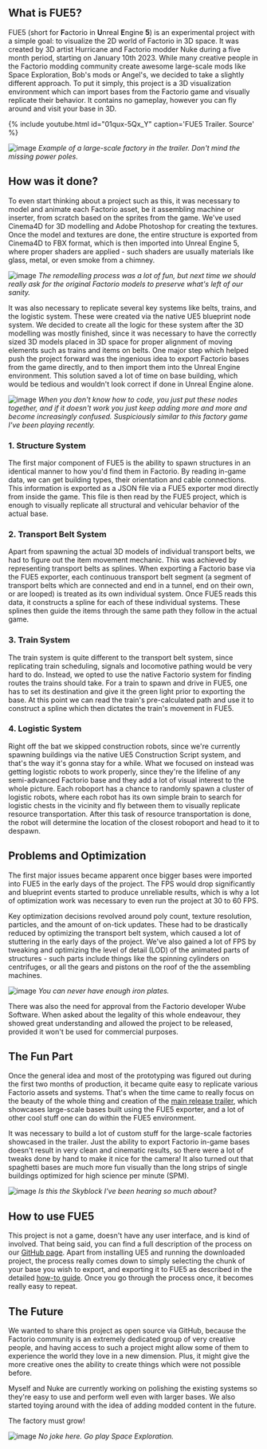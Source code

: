 ## What is FUE5?

FUE5 (short for **F**actorio in **U**nreal **E**ngine **5**) is an experimental project with a simple goal: to visualize the 2D world of Factorio in 3D space. It was created by 3D artist Hurricane and Factorio modder Nuke during a five month period, starting on January 10th 2023.
While many creative people in the Factorio modding community create awesome large-scale mods like Space Exploration, Bob's mods or Angel's, we decided to take a slightly different approach. To put it simply, this project is a 3D visualization environment which can import bases from the Factorio game and visually replicate their behavior. It contains no gameplay, however you can fly around and visit your base in 3D.

{% include youtube.html id="01qux-5Qx_Y" caption='FUE5 Trailer. Source' %}

![image](https://cdn.discordapp.com/attachments/1082941602806374521/1106489698240712714/snap1_0-00-00-00.jpg)
*Example of a large-scale factory in the trailer. Don't mind the missing power poles.*

## How was it done?

To even start thinking about a project such as this, it was necessary to model and animate each Factorio asset, be it assembling machine or inserter, from scratch based on the sprites from the game. We've used Cinema4D for 3D modelling and Adobe Photoshop for creating the textures. Once the model and textures are done, the entire structure is exported from Cinema4D to FBX format, which is then imported into Unreal Engine 5, where proper shaders are applied - such shaders are usually materials like glass, metal, or even smoke from a chimney.

![image](https://cdn.discordapp.com/attachments/628560996717559820/1116413192575397978/structures.jpg)
*The remodelling process was a lot of fun, but next time we should really ask for the original Factorio models to preserve what's left of our sanity.*

It was also necessary to replicate several key systems like belts, trains, and the logistic system. These were created via the native UE5 blueprint node system. We decided to create all the logic for these system after the 3D modelling was mostly finished, since it was necessary to have the correctly sized 3D models placed in 3D space for proper alignment of moving elements such as trains and items on belts. One major step which helped push the project forward was the ingenious idea to export Factorio bases from the game directly, and to then import them into the Unreal Engine environment. This solution saved a lot of time on base building, which would be tedious and wouldn't look correct if done in Unreal Engine alone.

![image](https://cdn.discordapp.com/attachments/628560996717559820/1116411057775325214/nodes.jpg)
*When you don't know how to code, you just put these nodes together, and if it doesn't work you just keep adding more and more and become increasingly confused. Suspiciously similar to this factory game I've been playing recently.*

### 1. Structure System

The first major component of FUE5 is the ability to spawn structures in an identical manner to how you'd find them in Factorio. By reading in-game data, we can get building types, their orientation and cable connections. This information is exported as a JSON file via a FUE5 exporter mod directly from inside the game. This file is then read by the FUE5 project, which is enough to visually replicate all structural and vehicular behavior of the actual base.

### 2. Transport Belt System

Apart from spawning the actual 3D models of individual transport belts, we had to figure out the item movement mechanic. This was achieved by representing transport belts as splines. When exporting a Factorio base via the FUE5 exporter, each continuous transport belt segment (a segment of transport belts which are connected and end in a tunnel, end on their own, or are looped) is treated as its own individual system. Once FUE5 reads this data, it constructs a spline for each of these individual systems. These splines then guide the items through the same path they follow in the actual game.

### 3. Train System

The train system is quite different to the transport belt system, since replicating train scheduling, signals and locomotive pathing would be very hard to do. Instead, we opted to use the native Factorio system for finding routes the trains should take. For a train to spawn and drive in FUE5, one has to set its destination and give it the green light prior to exporting the base. At this point we can read the train's pre-calculated path and use it to construct a spline which then dictates the train's movement in FUE5.

### 4. Logistic System

Right off the bat we skipped construction robots, since we're currently spawning buildings via the native UE5 Construction Script system, and that's the way it's gonna stay for a while. What we focused on instead was getting logistic robots to work properly, since they're the lifeline of any semi-advanced Factorio base and they add a lot of visual interest to the whole picture. Each roboport has a chance to randomly spawn a cluster of logistic robots, where each robot has its own simple brain to search for logistic chests in the vicinity and fly between them to visually replicate resource transportation. After this task of resource transportation is done, the robot will determine the location of the closest roboport and head to it to despawn.

## Problems and Optimization

The first major issues became apparent once bigger bases were imported into FUE5 in the early days of the project. The FPS would drop significantly and blueprint events started to produce unreliable results, which is why a lot of optimization work was necessary to even run the project at 30 to 60 FPS.

Key optimization decisions revolved around poly count, texture resolution, particles, and the amount of on-tick updates. These had to be drastically reduced by optimizing the transport belt system, which caused a lot of stuttering in the early days of the project. We've also gained a lot of FPS by tweaking and optimizing the level of detail (LOD) of the animated parts of structures - such parts include things like the spinning cylinders on centrifuges, or all the gears and pistons on the roof of the the assembling machines.

![image](https://cdn.discordapp.com/attachments/628560996717559820/1116779471148683264/array.jpg)
*You can never have enough iron plates.*

There was also the need for approval from the Factorio developer Wube Software. When asked about the legality of this whole endeavour, they showed great understanding and allowed the project to be released, provided it won't be used for commercial purposes.

## The Fun Part

Once the general idea and most of the prototyping was figured out during the first two months of production, it became quite easy to replicate various Factorio assets and systems. That's when the time came to really focus on the beauty of the whole thing and creation of the [main release trailer](https://www.youtube.com/watch?v=01qux-5Qx_Y&feature=youtu.be&ab_channel=Hurricane), which showcases large-scale bases built using the FUE5 exporter, and a lot of other cool stuff one can do within the FUE5 environment.

It was necessary to build a lot of custom stuff for the large-scale factories showcased in the trailer. Just the ability to export Factorio in-game bases doesn't result in very clean and cinematic results, so there were a lot of tweaks done by hand to make it nice for the camera! It also turned out that spaghetti bases are much more fun visually than the long strips of single buildings optimized for high science per minute (SPM).

![image](https://cdn.discordapp.com/attachments/628560996717559820/1116780913586618398/fun.jpg)
*Is this the Skyblock I've been hearing so much about?*

## How to use FUE5

This project is not a game, doesn't have any user interface, and is kind of involved. That being said, you can find a full description of the process on our [GitHub page](https://github.com/FUE5BASE/FUE5). Apart from installing UE5 and running the downloaded project, the process really comes down to simply selecting the chunk of your base you wish to export, and exporting it to FUE5 as described in the detailed [how-to guide](https://github.com/FUE5BASE/FUE5/blob/main/BaseImportGuide.md). Once you go through the process once, it becomes really easy to repeat.

## The Future

We wanted to share this project as open source via GitHub, because the Factorio community is an extremely dedicated group of very creative people, and having access to such a project might allow some of them to experience the world they love in a new dimension. Plus, it might give the more creative ones the ability to create things which were not possible before.

Myself and Nuke are currently working on polishing the existing systems so they're easy to use and perform well even with larger bases. We also started toying around with the idea of adding modded content in the future.

The factory must grow!

![image](https://cdn.discordapp.com/attachments/628560996717559820/1116780591153688698/se.jpg)
*No joke here. Go play Space Exploration.*